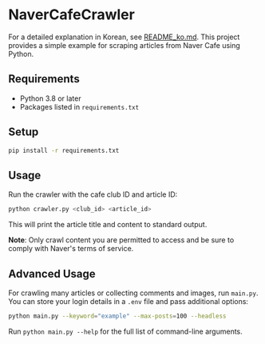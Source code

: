 # NaverCafeCrawler
For a detailed explanation in Korean, see [README_ko.md](README_ko.md).
This project provides a simple example for scraping articles from Naver Cafe using Python.

## Requirements

- Python 3.8 or later
- Packages listed in `requirements.txt`

## Setup

```bash
pip install -r requirements.txt
```

## Usage

Run the crawler with the cafe club ID and article ID:

```bash
python crawler.py <club_id> <article_id>
```

This will print the article title and content to standard output.

**Note**: Only crawl content you are permitted to access and be sure to comply with Naver's terms of service.

## Advanced Usage
For crawling many articles or collecting comments and images, run `main.py`.
You can store your login details in a `.env` file and pass additional options:

```bash
python main.py --keyword="example" --max-posts=100 --headless
```
Run `python main.py --help` for the full list of command-line arguments.
